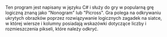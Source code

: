 Ten program jest napisany w języku C# i służy do gry w popularną grę logiczną znaną jako "Nonogram" lub "Picross". Gra polega na odkrywaniu ukrytych obrazków poprzez rozwiązywanie logicznych zagadek na siatce, w której wiersze i kolumny posiadają wskazówki dotyczące liczby i rozmieszczenia pikseli, które należy odkryć.
